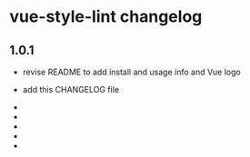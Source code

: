 # vue-style-lint changelog

## 1.0.1

* revise README to add install and usage info and Vue logo
* add this CHANGELOG file

* 
* 
* 
* 
* 
